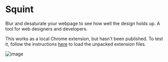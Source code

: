 # Squint
Blur and desaturate your webpage to see how well the design holds up. A tool for web designers and developers.

This works as a local Chrome extension, but hasn't been published. To test it, follow the instructions [here](https://developer.chrome.com/docs/extensions/mv3/getstarted/development-basics/) to load the unpacked extension files.

![image](https://user-images.githubusercontent.com/304177/213938342-30b53b89-18ae-4736-98c0-5bd120b9d6ee.png)
